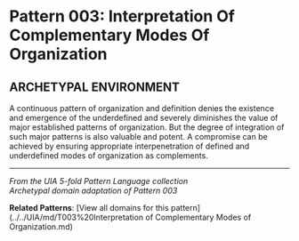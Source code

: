 # Pattern 003: Interpretation Of Complementary Modes Of Organization

## ARCHETYPAL ENVIRONMENT

A continuous pattern of organization and definition denies the existence and emergence of the underdefined and severely diminishes the value of major established patterns of organization. But the degree of integration of such major patterns is also valuable and potent. A compromise can be achieved by ensuring appropriate interpenetration of defined and underdefined modes of organization as complements.

---

*From the UIA 5-fold Pattern Language collection*  
*Archetypal domain adaptation of Pattern 003*

**Related Patterns**: [View all domains for this pattern](../../UIA/md/T003%20Interpretation of Complementary Modes of Organization.md)
